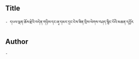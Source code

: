 ## Title
	- དཔལ་ལྡན་ཆོས་རྗེའི་བདེན་གཉིས་དང་ཞྭ་དམར་དྲང་ངེས་ཟིན་བྲིས་ལེགས་བཤད་སྙིང་པོའི་མཆན་དབྱོར

## Author
	- 

